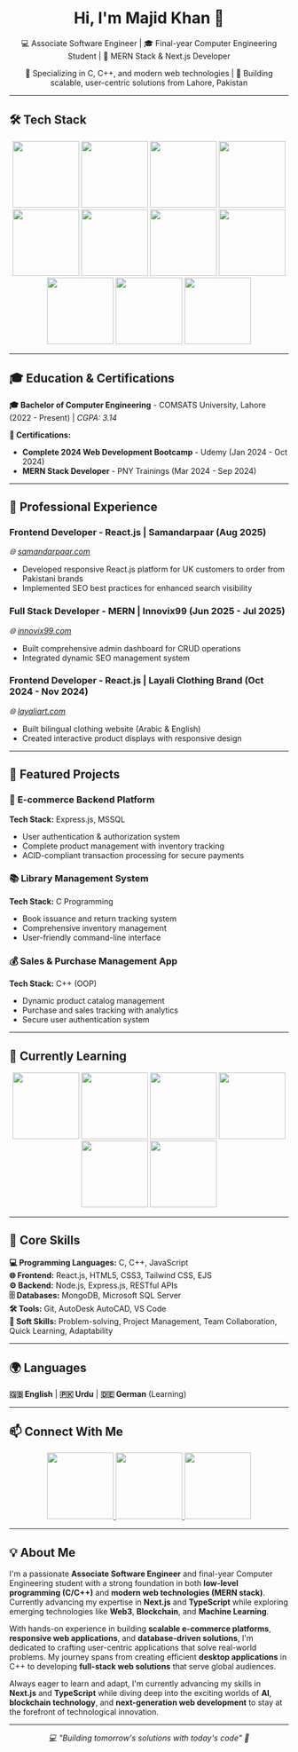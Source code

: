 <h1 align="center">Hi, I'm Majid Khan 👋</h1>

<p align="center">💻 Associate Software Engineer | 🎓 Final-year Computer Engineering Student | 🚀 MERN Stack & Next.js Developer</p>

<p align="center">🌟 Specializing in C, C++, and modern web technologies | 📍 Building scalable, user-centric solutions from Lahore, Pakistan</p>

---

## 🛠 Tech Stack

<p align="center">
  <!-- Frontend -->
  <img src="https://img.shields.io/badge/React-20232A?style=for-the-badge&logo=react&logoColor=61DAFB" width="120"/>

  <img src="https://img.shields.io/badge/TailwindCSS-38B2AC?style=for-the-badge&logo=tailwind-css&logoColor=white" width="120"/>
  <img src="https://img.shields.io/badge/EJS-B4CA65?style=for-the-badge&logo=ejs&logoColor=black" width="120"/>

  <!-- Backend -->
  <img src="https://img.shields.io/badge/Node.js-339933?style=for-the-badge&logo=nodedotjs&logoColor=white" width="120"/>
  <img src="https://img.shields.io/badge/Express.js-404D59?style=for-the-badge" width="120"/>
  <img src="https://img.shields.io/badge/C-00599C?style=for-the-badge&logo=c&logoColor=white" width="120"/>
  <img src="https://img.shields.io/badge/C%2B%2B-00599C?style=for-the-badge&logo=c%2B%2B&logoColor=white" width="120"/>

  <!-- Database -->
  <img src="https://img.shields.io/badge/MongoDB-4EA94B?style=for-the-badge&logo=mongodb&logoColor=white" width="120"/>
  <img src="https://img.shields.io/badge/Microsoft%20SQL%20Server-CC2927?style=for-the-badge&logo=microsoft%20sql%20server&logoColor=white" width="120"/>

  <!-- Tools -->
  <img src="https://img.shields.io/badge/AutoCAD-0696D7?style=for-the-badge&logo=autodesk&logoColor=white" width="120"/>
  <img src="https://img.shields.io/badge/Git-F05032?style=for-the-badge&logo=git&logoColor=white" width="120"/>
</p>

---


## 🎓 Education & Certifications

**🎓 Bachelor of Computer Engineering** - COMSATS University, Lahore (2022 - Present) | *CGPA: 3.14*

**📜 Certifications:**
- **Complete 2024 Web Development Bootcamp** - Udemy (Jan 2024 - Oct 2024)
- **MERN Stack Developer** - PNY Trainings (Mar 2024 - Sep 2024)

---

## 💼 Professional Experience

### **Frontend Developer - React.js** | Samandarpaar (Aug 2025)
*🌐 [samandarpaar.com](https://samandarpaar.com/)*
- Developed responsive React.js platform for UK customers to order from Pakistani brands
- Implemented SEO best practices for enhanced search visibility

### **Full Stack Developer - MERN** | Innovix99 (Jun 2025 - Jul 2025)
*🌐 [innovix99.com](https://innovix99.com/)*
- Built comprehensive admin dashboard for CRUD operations
- Integrated dynamic SEO management system

### **Frontend Developer - React.js** | Layali Clothing Brand (Oct 2024 - Nov 2024)
*🌐 [layaliart.com](https://layaliart.com/)*
- Built bilingual clothing website (Arabic & English)
- Created interactive product displays with responsive design

---

## 🚀 Featured Projects

### 🛒 **E-commerce Backend Platform**
**Tech Stack:** Express.js, MSSQL
- User authentication & authorization system
- Complete product management with inventory tracking
- ACID-compliant transaction processing for secure payments

### 📚 **Library Management System**
**Tech Stack:** C Programming
- Book issuance and return tracking system
- Comprehensive inventory management
- User-friendly command-line interface

### 💰 **Sales & Purchase Management App**
**Tech Stack:** C++ (OOP)
- Dynamic product catalog management
- Purchase and sales tracking with analytics
- Secure user authentication system

---

## 🌱 Currently Learning

<p align="center">
  <img src="https://img.shields.io/badge/Next.js-000000?style=for-the-badge&logo=nextdotjs&logoColor=white" width="120"/>
  <img src="https://img.shields.io/badge/TypeScript-007ACC?style=for-the-badge&logo=typescript&logoColor=white" width="120"/>
  <img src="https://img.shields.io/badge/Web3-F16822?style=for-the-badge&logo=web3.js&logoColor=white" width="120"/>
  <img src="https://img.shields.io/badge/Blockchain-121D33?style=for-the-badge&logo=blockchain-dot-com&logoColor=white" width="120"/>
  <img src="https://img.shields.io/badge/Machine%20Learning-FF6F00?style=for-the-badge&logo=tensorflow&logoColor=white" width="120"/>
  <img src="https://img.shields.io/badge/AI-FF4B4B?style=for-the-badge&logo=openai&logoColor=white" width="120"/>
</p>

---

## 🔧 Core Skills

**💻 Programming Languages:** C, C++, JavaScript  
**🌐 Frontend:** React.js, HTML5, CSS3, Tailwind CSS, EJS  
**⚙️ Backend:** Node.js, Express.js, RESTful APIs  
**🗄️ Databases:** MongoDB, Microsoft SQL Server  
**🛠️ Tools:** Git, AutoDesk AutoCAD, VS Code  
**🎯 Soft Skills:** Problem-solving, Project Management, Team Collaboration, Quick Learning, Adaptability

---

## 🌍 Languages

**🇬🇧 English** | **🇵🇰 Urdu** | **🇩🇪 German** (Learning)

---

## 📫 Connect With Me

<p align="center">
  <a href="https://github.com/majidkhan-dev" target="_blank">
    <img src="https://img.shields.io/badge/GitHub-100000?style=for-the-badge&logo=github&logoColor=white" width="120"/>
  </a>
  <a href="mailto:khanmajid.dev@gmail.com">
    <img src="https://img.shields.io/badge/Email-D14836?style=for-the-badge&logo=gmail&logoColor=white" width="120"/>
  </a>
  <a href="https://wa.me/923173818455">
    <img src="https://img.shields.io/badge/WhatsApp-25D366?style=for-the-badge&logo=whatsapp&logoColor=white" width="120"/>
  </a>
</p>

---

## 💡 About Me

I'm a passionate **Associate Software Engineer** and final-year Computer Engineering student with a strong foundation in both **low-level programming (C/C++)** and **modern web technologies (MERN stack)**. Currently advancing my expertise in **Next.js** and **TypeScript** while exploring emerging technologies like **Web3**, **Blockchain**, and **Machine Learning**.

With hands-on experience in building **scalable e-commerce platforms**, **responsive web applications**, and **database-driven solutions**, I'm dedicated to crafting user-centric applications that solve real-world problems. My journey spans from creating efficient **desktop applications** in C++ to developing **full-stack web solutions** that serve global audiences.

Always eager to learn and adapt, I'm currently advancing my skills in **Next.js** and **TypeScript** while diving deep into the exciting worlds of **AI**, **blockchain technology**, and **next-generation web development** to stay at the forefront of technological innovation.

---

<p align="center">
  <em>💻 "Building tomorrow's solutions with today's code" 🚀</em>
</p>
